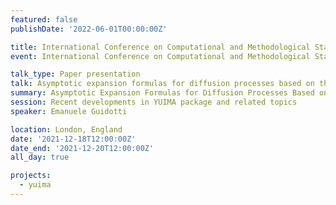 ```yaml
---
featured: false
publishDate: '2022-06-01T00:00:00Z'

title: International Conference on Computational and Methodological Statistics (CMStatistics)
event: International Conference on Computational and Methodological Statistics

talk_type: Paper presentation
talk: Asymptotic expansion formulas for diffusion processes based on the perturbation method
summary: Asymptotic Expansion Formulas for Diffusion Processes Based on the Perturbation Method
session: Recent developments in YUIMA package and related topics
speaker: Emanuele Guidotti

location: London, England
date: '2021-12-18T12:00:00Z'
date_end: '2021-12-20T12:00:00Z'
all_day: true

projects:
  - yuima
---
```

